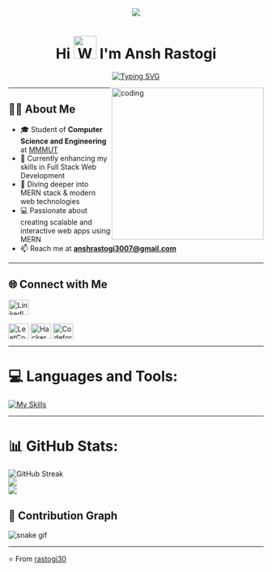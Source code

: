 <p align="center">
  <img src="https://user-images.githubusercontent.com/97956667/182621449-cabf1f4c-aef1-4a10-a26a-c844c8022ff3.png" />
</p>

<h1 align="center">Hi <img src="https://raw.githubusercontent.com/nixin72/nixin72/master/wave.gif" 
         alt="Waving hand animated gif"
         height="45"
         width="45" /> I'm Ansh Rastogi</h1>  

<div align="center">
  
[![Typing SVG](https://readme-typing-svg.demolab.com?font=Fira+Code&weight=800&pause=1000&color=FFFFFF&background=B3FFE500&center=true&random=false&width=435&lines=Full+Stack+Web+Developer+👨🏻‍💻;Computer+Science+Engineer+🎓;Data+Structure+Algorithm+🚀⚡️)](https://git.io/typing-svg)

</div>

<img align="right" alt="coding" width="300" src="https://user-images.githubusercontent.com/69011963/137184767-79a13ec7-1bb3-4341-a6da-3a149c9c159a.gif">

---

## 👨‍💻 About Me  

- 🎓 Student of **Computer Science and Engineering** at [MMMUT](https://www.mmmut.ac.in/)  
- 🌱 Currently enhancing my skills in Full Stack Web Development
- 🚀 Diving deeper into MERN stack & modern web technologies
- 💻 Passionate about creating scalable and interactive web apps using MERN
- 📫 Reach me at **anshrastogi3007@gmail.com**  

---

## 🌐 Connect with Me
<p align="left">
<a href="https://www.linkedin.com/in/ansh-rastogi-4594b2270/" target="_blank"><img align="center" src="https://raw.githubusercontent.com/rahuldkjain/github-profile-readme-generator/master/src/images/icons/Social/linked-in-alt.svg" alt="LinkedIn" height="30" width="40" /></a>
  <br/><br/>
<!-- <a href="mailto:anshrastogi3007@gmail.com" target="_blank"><img align="center" src="https://cdn.jsdelivr.net/npm/simple-icons@v3/icons/gmail.svg" alt="Gmail" height="30" width="40" /></a> -->
<a href="https://leetcode.com/u/llansh_01ll/" target="_blank"><img align="center" src="https://raw.githubusercontent.com/rahuldkjain/github-profile-readme-generator/master/src/images/icons/Social/leet-code.svg" alt="LeetCode" height="30" width="40" /></a>
<!-- <a href="https://www.codechef.com/users/ansh_rastogi" target="_blank"><img align="center" src="https://cdn.jsdelivr.net/npm/simple-icons@3.1.0/icons/codechef.svg" alt="CodeChef" height="30" width="40" /></a> -->
<a href="https://www.hackerrank.com/profile/lakhanrastogi201" target="_blank"><img align="center" src="https://raw.githubusercontent.com/rahuldkjain/github-profile-readme-generator/master/src/images/icons/Social/hackerrank.svg" alt="HackerRank" height="30" width="40" /></a>
<a href="https://codeforces.com/profile/llansh_01ll" target="_blank"><img align="center" src="https://raw.githubusercontent.com/rahuldkjain/github-profile-readme-generator/master/src/images/icons/Social/codeforces.svg" alt="Codeforces" height="30" width="40" /></a>
</p>

---

# 💻 Languages and Tools:
[![My Skills](https://skillicons.dev/icons?i=c,cpp,html,css,bootstrap,tailwind,js,ts,react,redux,nextjs,nodejs,express,mongodb,mysql,git,github,vscode,postman,ps)](https://skillicons.dev)


---

# 📊 GitHub Stats:

![GitHub Streak](https://github-readme-streak-stats.herokuapp.com/?user=rastogi30&theme=tokyonight&count_private=true) <br/>
![](https://github-readme-stats.vercel.app/api/top-langs/?username=rastogi30&theme=tokyonight&hide_border=false&include_all_commits=false&count_private=true&layout=compact)<br/>
![](https://github-readme-stats.vercel.app/api?username=rastogi30&theme=tokyonight&hide_border=false&include_all_commits=true&count_private=true)<br/>



## 🐍 Contribution Graph
![snake gif](https://github.com/rastogi30/rastogi30/blob/output/github-contribution-grid-snake.svg)

---

⭐️ From [rastogi30](https://github.com/rastogi30)
